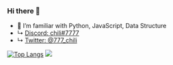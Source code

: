 ### Hi there 👋

- 🌱 I’m familiar with Python, JavaScript, Data Structure
- ↳ [Discord: chili#7777](https://stackedit.io/https://discordapp.com/users/407759734305849345)
- ↳ [Twitter: @777_chili](https://twitter.com/777_chili)


[![Top Langs](https://github-readme-stats.vercel.app/api/top-langs/?username=anuraghazra&layout=compact)](https://github.com/chilipolygon/github-readme-stats)
<img src="https://github-readme-stats.vercel.app/api?username=chilipolygon&&show_icons=true&title_color=ffffff&icon_color=bb2acf&text_color=daf7dc&bg_color=151515">
